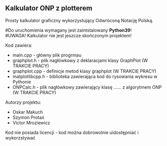 ## Kalkulator ONP z plotterem

Prosty kalkulator graficzny wykorzystujący Odwróconą Notację Polską.

#Do uruchomienia wymagany jest zaintstalowany <b>Python39</b>! <br>
#UWAGA! Kalkulator nie jest jeszcze skończonym projektem!

Kod zawiera:
* main.cpp - główny plik progrmau
* graphplot.h - plik nagłówkowy z deklaracjami klasy GraphPlot (W TRAKCIE PRACY)
* graphplot.cpp - definicje metod klasy graphplot (W TRAKCIE PRACY)
* matplotlibcpp.h - biblioteka zawierająca kod do rysowania wykresu w Pythonie
* ONPCalc.h - plik nagłówkowy zawierający klasę ...... z algorytmem ONP (W TRAKCIE PRACY)

Autorzy projektu:
* Oskar Makuch
* Szymon Protaś
* Victor Mroziewicz

Kod nie posiada licencji - kod można dobrowolnie uidostępniać i wykorzstywać 
